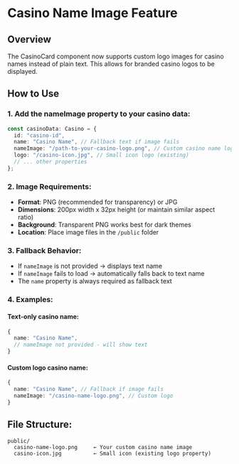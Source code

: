# Casino Name Image Feature

## Overview

The CasinoCard component now supports custom logo images for casino names instead of plain text. This allows for branded casino logos to be displayed.

## How to Use

### 1. Add the nameImage property to your casino data:

```typescript
const casinoData: Casino = {
  id: "casino-id",
  name: "Casino Name", // Fallback text if image fails
  nameImage: "/path-to-your-casino-logo.png", // Custom casino name logo
  logo: "/casino-icon.jpg", // Small icon logo (existing)
  // ... other properties
};
```

### 2. Image Requirements:

- **Format**: PNG (recommended for transparency) or JPG
- **Dimensions**: 200px width x 32px height (or maintain similar aspect ratio)
- **Background**: Transparent PNG works best for dark themes
- **Location**: Place image files in the `/public` folder

### 3. Fallback Behavior:

- If `nameImage` is not provided → displays text name
- If `nameImage` fails to load → automatically falls back to text name
- The `name` property is always required as fallback text

### 4. Examples:

#### Text-only casino name:

```typescript
{
  name: "Casino Name",
  // nameImage not provided - will show text
}
```

#### Custom logo casino name:

```typescript
{
  name: "Casino Name", // Fallback if image fails
  nameImage: "/casino-name-logo.png", // Custom logo
}
```

## File Structure:

```
public/
  casino-name-logo.png     ← Your custom casino name image
  casino-icon.jpg          ← Small icon (existing logo property)
```
